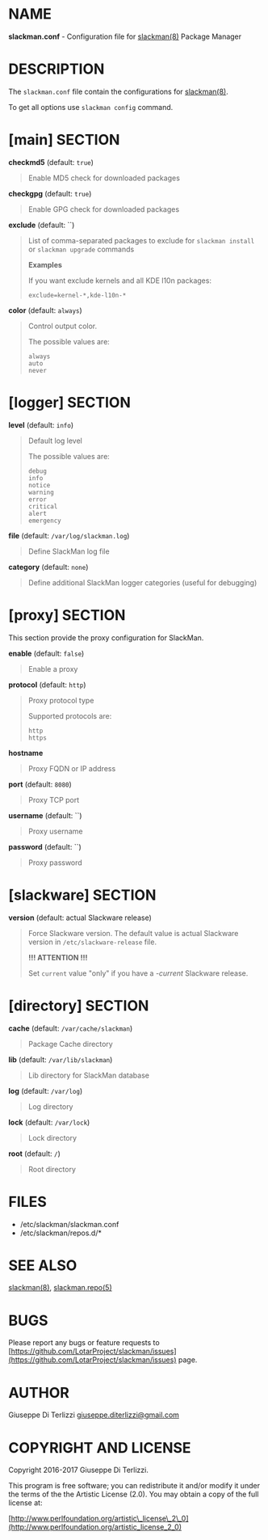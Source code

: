 # NAME

**slackman.conf** - Configuration file for [slackman(8)](../8/slackman) Package Manager

# DESCRIPTION

The `slackman.conf` file contain the configurations for [slackman(8)](../8/slackman).

To get all options use `slackman config` command.

# \[main\] SECTION

**checkmd5** (default: `true`)

> Enable MD5 check for downloaded packages

**checkgpg** (default: `true`)

> Enable GPG check for downloaded packages 

**exclude** (default: ``)

> List of comma-separated packages to exclude for `slackman install` or `slackman upgrade` commands
>
> **Examples**
>
> If you want exclude kernels and all KDE l10n packages:
>
>     exclude=kernel-*,kde-l10n-*

**color** (default: `always`)

> Control output color.
>
> The possible values are:
>
>     always
>     auto
>     never

# \[logger\] SECTION

**level** (default: `info`)

> Default log level
>
> The possible values are:
>
>     debug
>     info
>     notice
>     warning
>     error
>     critical
>     alert
>     emergency

**file** (default: `/var/log/slackman.log`)

> Define SlackMan log file

**category** (default: `none`)

> Define additional SlackMan logger categories (useful for debugging)

# \[proxy\] SECTION

This section provide the proxy configuration for SlackMan.

**enable** (default: `false`)

> Enable a proxy

**protocol** (default: `http`)

> Proxy protocol type
>
> Supported protocols are:
>
>     http
>     https

**hostname**

> Proxy FQDN or IP address

**port** (default: `8080`)

> Proxy TCP port

**username** (default: ``)

> Proxy username

**password** (default: ``)

> Proxy password

# \[slackware\] SECTION

**version** (default: actual Slackware release)

> Force Slackware version. The default value is actual Slackware version in
> `/etc/slackware-release` file.
>
> **!!! ATTENTION !!!**
>
> Set `current` value "only" if you have a _-current_ Slackware release.

# \[directory\] SECTION

**cache** (default: `/var/cache/slackman`)

> Package Cache directory

**lib** (default: `/var/lib/slackman`)

> Lib directory for SlackMan database

**log** (default: `/var/log`)

> Log directory

**lock** (default: `/var/lock`)

> Lock directory

**root** (default: `/`)

> Root directory

# FILES

- /etc/slackman/slackman.conf
- /etc/slackman/repos.d/\*

# SEE ALSO

[slackman(8)](../8/slackman), [slackman.repo(5)](../5/slackman.repo)

# BUGS

Please report any bugs or feature requests to 
[https://github.com/LotarProject/slackman/issues](https://github.com/LotarProject/slackman/issues) page.

# AUTHOR

Giuseppe Di Terlizzi <giuseppe.diterlizzi@gmail.com>

# COPYRIGHT AND LICENSE

Copyright 2016-2017 Giuseppe Di Terlizzi.

This program is free software; you can redistribute it and/or modify it
under the terms of the the Artistic License (2.0). You may obtain a
copy of the full license at:

[http://www.perlfoundation.org/artistic\_license\_2\_0](http://www.perlfoundation.org/artistic_license_2_0)
